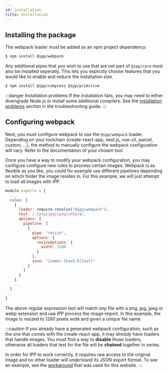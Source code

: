 ```yaml
---
id: installation
title: Installation
---
```


## Installing the package

The webpack loader must be added as an npm project dependency:

```bash
$ npm install @ipp/webpack
```

Any additional pipes that you wish to use that are not part of `@ipp/core` must also be installed
seperatly. This lets you explicitly choose features that you would like to enable and reduce the
installation size.

```bash
$ npm install @ipp/compress @ipp/primitive
```

<!-- prettier-ignore-start -->
:::danger Installation problems
If the installation fails, you may need to either downgrade Node.js or install some additional
compilers. See the [installation problems](../troubleshooting.md#Installation-problems) section in
the troubleshooting guide.
:::
<!-- prettier-ignore-end -->

## Configuring webpack

Next, you must configure webpack to use the `@ipp/webpack` loader. Depending on your toolchain
(create-react-app, next.js, vue-cli, parcel, custom, ...), the method to manually configure the
webpack configuration will vary. Refer to the documentation of your chosen tool.

Once you have a way to modify your webpack configuration, you may configure configure new rules to
process certain images. Webpack is as flexible as you like, you could for example use different
pipelines depending on which folder the image resides in. For this example, we will just attempt to
load all images with IPP.

```js title="webpack.config.js" {4-12}
module.exports = {
  ...
  rules: [
    {
      loader: require.resolve("@ipp/webpack"),
      test: /.(png|jpg|jpeg|webp)$/,
      options: {
        pipeline: [
          {
            pipe: "resize",
            options: {
              resizeOptions: {
                width: 1280
              }
            },
            save: "[name]-[hash:8][ext]"
          }
        ]
      }
    },
    ...
  ]
...
}
```

The above regular expression test will match _any_ file with a png, jpg, jpeg or webp extension and
use IPP process the image import. In this example, the image is resized to 1280 pixels wide and
given a unique file name.

<!-- prettier-ignore-start -->
:::caution
If you already have a generated webpack configuration, such as the one that comes with the
create-react-app, it may _already_ have loaders that handle images. You must find a way to
**disable** those loaders, otherwise all loaders that test for the file will be **chained**
together in series.

In order for IPP to work correctly, it requires raw access to the original image and no other loader
will understand its JSON export format. To see an example, see the [workaround][workaround] that was
used for this website.
:::
<!-- prettier-ignore-end -->

[workaround]:
  https://github.com/MarcusCemes/image-processing-pipeline-website/blob/master/plugins/demo/index.js
